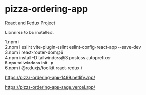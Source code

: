 # pizza-ordering-app
React and Redux Project

Libraires to be installed:

1.npm i \
2.npm i eslint vite-plugin-eslint eslint-config-react-app --save-dev \
3.npm i react-router-dom@6 \
4.npm install -D tailwindcss@3 postcss autoprefixer \
5.npx tailwindcss init -p \
6.npm i @reduxjs/toolkit react-redux \


https://pizza-ordering-app-1499.netlify.app/


https://pizza-ordering-app-sage.vercel.app/

